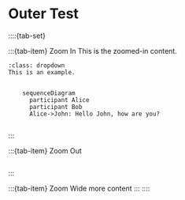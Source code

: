 # Outer Test

::::{tab-set}

:::{tab-item} Zoom In
This is the zoomed-in content.
```{prf:example}
:class: dropdown
This is an example.
```
```{mermaid}

    sequenceDiagram
      participant Alice
      participant Bob
      Alice->John: Hello John, how are you?
```
```{include} inner-test-1.md
```
:::

:::{tab-item} Zoom Out
```{include} inner-test-2.md
```
:::

:::{tab-item} Zoom Wide
more content
:::
::::